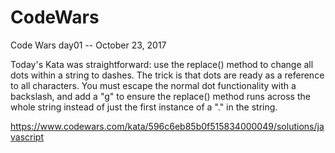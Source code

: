 # CodeWars
Code Wars day01 -- October 23, 2017

Today's Kata was straightforward: use the replace() method to change all dots within a string to dashes.  The trick is that dots are ready as a reference to all characters.  You must escape the normal dot functionality with a backslash, and add a "g" to ensure the replace() method runs across the whole string instead of just the first instance of a "." in the string.

https://www.codewars.com/kata/596c6eb85b0f515834000049/solutions/javascript
